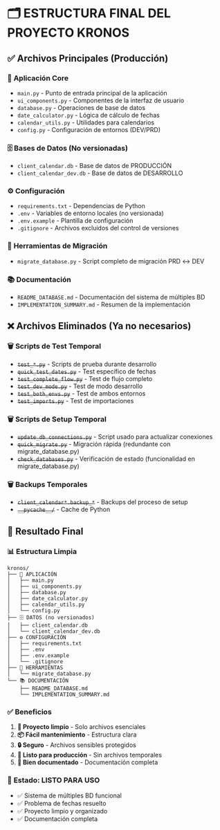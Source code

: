 # 🗂️ ESTRUCTURA FINAL DEL PROYECTO KRONOS

## ✅ **Archivos Principales (Producción)**

### 🚀 **Aplicación Core**
- `main.py` - Punto de entrada principal de la aplicación
- `ui_components.py` - Componentes de la interfaz de usuario
- `database.py` - Operaciones de base de datos
- `date_calculator.py` - Lógica de cálculo de fechas
- `calendar_utils.py` - Utilidades para calendarios
- `config.py` - Configuración de entornos (DEV/PRD)

### 🗄️ **Bases de Datos** (No versionadas)
- `client_calendar.db` - Base de datos de PRODUCCIÓN
- `client_calendar_dev.db` - Base de datos de DESARROLLO

### ⚙️ **Configuración**
- `requirements.txt` - Dependencias de Python
- `.env` - Variables de entorno locales (no versionada)
- `.env.example` - Plantilla de configuración
- `.gitignore` - Archivos excluidos del control de versiones

### 🔧 **Herramientas de Migración**
- `migrate_database.py` - Script completo de migración PRD ↔ DEV

### 📚 **Documentación**
- `README_DATABASE.md` - Documentación del sistema de múltiples BD
- `IMPLEMENTATION_SUMMARY.md` - Resumen de la implementación

## ❌ **Archivos Eliminados (Ya no necesarios)**

### 🗑️ **Scripts de Test Temporal**
- ~~`test_*.py`~~ - Scripts de prueba durante desarrollo
- ~~`quick_test_dates.py`~~ - Test específico de fechas
- ~~`test_complete_flow.py`~~ - Test de flujo completo
- ~~`test_dev_mode.py`~~ - Test de modo desarrollo
- ~~`test_both_envs.py`~~ - Test de ambos entornos
- ~~`test_imports.py`~~ - Test de importaciones

### 🗑️ **Scripts de Setup Temporal**
- ~~`update_db_connections.py`~~ - Script usado para actualizar conexiones
- ~~`quick_migrate.py`~~ - Migración rápida (redundante con migrate_database.py)
- ~~`check_databases.py`~~ - Verificación de estado (funcionalidad en migrate_database.py)

### 🗑️ **Backups Temporales**
- ~~`client_calendar*.backup_*`~~ - Backups del proceso de setup
- ~~`__pycache__/`~~ - Cache de Python

## 🎯 **Resultado Final**

### 📊 **Estructura Limpia**
```
kronos/
├── 🚀 APLICACIÓN
│   ├── main.py
│   ├── ui_components.py
│   ├── database.py
│   ├── date_calculator.py
│   ├── calendar_utils.py
│   └── config.py
├── 🗄️ DATOS (no versionados)
│   ├── client_calendar.db
│   └── client_calendar_dev.db
├── ⚙️ CONFIGURACIÓN
│   ├── requirements.txt
│   ├── .env
│   ├── .env.example
│   └── .gitignore
├── 🔧 HERRAMIENTAS
│   └── migrate_database.py
└── 📚 DOCUMENTACIÓN
    ├── README_DATABASE.md
    └── IMPLEMENTATION_SUMMARY.md
```

### ✅ **Beneficios**
1. **🧹 Proyecto limpio** - Solo archivos esenciales
2. **📦 Fácil mantenimiento** - Estructura clara
3. **🔒 Seguro** - Archivos sensibles protegidos
4. **🚀 Listo para producción** - Sin archivos temporales
5. **📖 Bien documentado** - Documentación completa

### 🎉 **Estado: LISTO PARA USO**
- ✅ Sistema de múltiples BD funcional
- ✅ Problema de fechas resuelto
- ✅ Proyecto limpio y organizado
- ✅ Documentación completa
